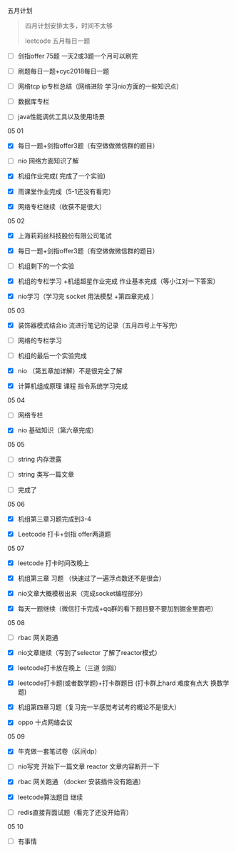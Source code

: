 五月计划 

> 四月计划安排太多，时间不太够
>
> leetcode 五月每日一题

- [ ] 剑指offer 75题 一天2或3题一个月可以刷完
- [ ] 刷题每日一题+cyc2018每日一题
- [ ] 网络tcp ip专栏总结（网络进阶 学习nio方面的一些知识点）
- [ ] 数据库专栏 
- [ ] java性能调优工具以及使用场景





05 01

- [x] 每日一题+剑指offer3题（有空做做微信群的题目）
- [ ] nio 网络方面知识了解
- [x] 机组作业完成( 完成了一个实验)
- [x] 雨课堂作业完成（5-1还没有看完）
- [x] 网络专栏继续（收获不是很大）



05 02

- [x] 上海莉莉丝科技股份有限公司笔试

- [x] 每日一题+剑指offer3题（有空做做微信群的题目）

- [ ] 机组剩下的一个实验

- [x] 机组的专栏学习 +机组超星作业完成 作业基本完成（等小江对一下答案）

- [x] nio学习（学习完 socket 用法模型 +第四章完成 ）

  



05 03

- [x] 装饰器模式结合io 流进行笔记的记录（五月四号上午写完）
- [ ] 网络的专栏学习
- [ ] 机组的最后一个实验完成
- [x] nio （第五章加详解）不是很完全了解
- [x] 计算机组成原理 课程 指令系统学习完成



05 04

- [ ] 网络专栏
- [x] nio 基础知识（第六章完成）



05 05

- [ ] string 内存泄露
- [ ] string 类写一篇文章
- [ ] 完成了





05 06 

- [x] 机组第三章习题完成到3-4
- [x] Leetcode 打卡+剑指 offer两道题



05 07 

- [x] leetcode 打卡时间改晚上 

- [x] 机组第三章 习题 （快速过了一遍浮点数还不是很会）

- [x] nio文章大概模板出来（完成socket编程部分）

- [x] 每天一题继续（微信打卡完成+qq群的看下题目要不要加到掘金里面吧）




05 08

- [ ] rbac 网关跑通 
- [x] nio文章继续（写到了selector 了解了reactor模式）
- [x] leetcode打卡放在晚上（三道 剑指）
- [x] leetcode打卡题(或者数学题)+打卡群题目 (打卡群上hard 难度有点大 换数学题)
- [x] 机组第四章习题（复习完一半感觉考试考的概论不是很大）
- [x] oppo 十点网络会议



05 09 

- [x] 牛克做一套笔试卷（区间dp）
- [ ] nio写完 开始下一篇文章 reactor  文章内容断开一下
- [x] rbac 网关跑通 （docker 安装插件没有跑通）
- [x] leetcode算法题目 继续
- [ ] redis直接背面试题（看完了还没开始背）



05 10

- [ ] 有事情





